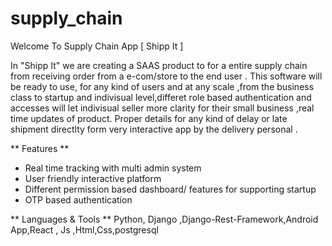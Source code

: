 # supply_chain
Welcome To Supply Chain App [ Shipp It ]

In "Shipp It" we are creating a SAAS product to for a entire supply chain from receiving order from a e-com/store to the end user .
This software will be ready to use, for any kind of users and at any scale ,from the business class to startup and indivisual level,differet role based authentication and accesses will let indivisual seller more clarity for their small business ,real time updates of product.
Proper details for any kind of delay or late shipment  directlty form very interactive app by the delivery personal .

** Features **
* Real time tracking with multi admin system 
* User friendly interactive platform
* Different permission based dashboard/ features for supporting startup 
* OTP based authentication 

** Languages & Tools **
Python, Django ,Django-Rest-Framework,Android App,React , Js ,Html,Css,postgresql
